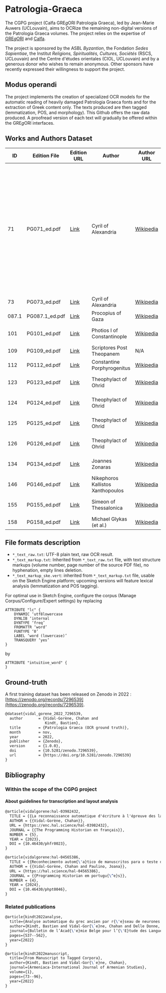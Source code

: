 # Patrologia-Graeca

The CGPG project (Calfa GRE*g*ORI Patrologia Graeca), led by Jean-Marie Auwers (UCLouvain), aims to OCRize the remaining non-digital versions of the Patrologia Graeca volumes. The project relies on the expertise of [GRE*g*ORI](https://www.gregoriproject.com) and [Calfa](https://calfa.fr).

The project is sponsored by the ASBL *Byzantion*, the Fondation *Sedes Sapientiae*, the Institut *Religions, Spiritualités, Cultures, Sociétés* (RSCS, UCLouvain) and the Centre d'études orientales (CIOL, UCLouvain) and by a generous donor who wishes to remain anonymous. Other sponsors have recently expressed their willingness to support the project.

## Modus operandi

The project implements the creation of specialized OCR models for the automatic reading of heavily damaged Patrologia Graeca fonts and for the extraction of Greek content only. The texts produced are then tagged (lemmatization, POS, and morphology). This Github offers the raw data produced. A proofread version of each text will gradually be offered within the GRE*g*ORI interfaces.

## Works and Authors Dataset

|ID   |Edition File  |Edition URL                                                      |Author                           |Author URL                                                                  |Author Date |Work Description                                                                                                                                                                                                                |Word Count|Raw Text |Markup TXT|SkE        |Analysis   |
|-----|--------------|-----------------------------------------------------------------|---------------------------------|----------------------------------------------------------------------------|------------|--------------------------------------------------------------------------------------------------------------------------------------------------------------------------------------------------------------------------------|----------|---------|----------|-----------|-----------|
|71   |PG071_ed.pdf  |[Link](https://books.google.be/books?id=worYAAAAMAAJ&redir_esc=y)|Cyril of Alexandria              |[Wikipedia](https://en.wikipedia.org/wiki/Cyril_of_Alexandria)              |4th-5th AD  |*Commentarius in Oseam prophetam, in Joelem prophetam, In Amos prophetam, In Abdiam prophetam, In Jonam prophetam, In Michæam prophetam, In Nahum prophetam, In Habacuc prophetam, In Sophoniam prophetam, In Aggæum prophetam.*|208423    |available|available |available  |forthcoming|
|73   |PG073_ed.pdf  |[Link](http://books.google.com/books?id=ywsNQz1fTewC)            |Cyril of Alexandria              |[Wikipedia](https://en.wikipedia.org/wiki/Cyril_of_Alexandria)              |4th-5th AD  |*In Joannis Evangelium*                                                                                                                                                                                                         |230336    |available|available |available  |forthcoming|
|087.1|PG087.1_ed.pdf|[Link](http://books.google.com/books?id=CMcUAAAAQAAJ)            |Procopius of Gaza                |[Wikipedia](https://en.wikipedia.org/wiki/Procopius_of_Gaza)                |5th-6th AD  |*Commentarii in OT*                                                                                                                                                                                                             |211763    |available|available |forthcoming|forthcoming|
|101  |PG101_ed.pdf  |[Link](http://books.google.com/books?id=VZfYAAAAMAAJ)            |Photios I of Constantinople      |[Wikipedia](https://en.wikipedia.org/wiki/Photios_I_of_Constantinople)      |9th AD      |*Amphilochiana, Commentarii in NT*                                                                                                                                                                                              |229437    |available|available |forthcoming|forthcoming|
|109  |PG109_ed.pdf  |[Link](http://books.google.com/books?id=Z0naYVT0w-EC)            |Scriptores Post Theopanem        |N/A                                                                         |∅           |*∅*                                                                                                                                                                                                                             |211898    |available|available |available  |forthcoming|
|112  |PG112_ed.pdf  |[Link](http://books.google.com/books?id=nyNKAAAAcAAJ)            |Constantine Porphyrogenitus      |[Wikipedia](https://en.wikipedia.org/wiki/Constantine_VII)                  |10th AD     |*De ceremoniis*                                                                                                                                                                                                                 |153718    |available|available |forthcoming|forthcoming|
|123  |PG123_ed.pdf  |[Link](http://books.google.com/books?id=-SFJAAAAcAAJ)            |Theophylact of Ohrid             |[Wikipedia](https://en.wikipedia.org/wiki/Theophylact_of_Ohrid)             |11th-12th AD|*Commentarii in NT*                                                                                                                                                                                                             |247369    |available|available |forthcoming|forthcoming|
|124  |PG124_ed.pdf  |[Link](http://books.google.com/books?id=AccUAAAAQAAJ)            |Theophylact of Ohrid             |[Wikipedia](https://en.wikipedia.org/wiki/Theophylact_of_Ohrid)             |11th-12th AD|*Commentarii in NT*                                                                                                                                                                                                             |263430    |available|available |forthcoming|forthcoming|
|125  |PG125_ed.pdf  |[Link](http://books.google.com/books?id=Z7_UAAAAMAAJ)            |Theophylact of Ohrid             |[Wikipedia](https://en.wikipedia.org/wiki/Theophylact_of_Ohrid)             |11th-12th AD|*Commentarii in NT*                                                                                                                                                                                                             |249703    |available|available |forthcoming|forthcoming|
|126  |PG126_ed.pdf  |[Link](http://books.google.com/books?id=eTYRAAAAYAAJ)            |Theophylact of Ohrid             |[Wikipedia](https://en.wikipedia.org/wiki/Theophylact_of_Ohrid)             |11th-12th AD|*Commentarii in NT; et alia opera*                                                                                                                                                                                              |229628    |available|available |forthcoming|forthcoming|
|134  |PG134_ed.pdf  |[Link](http://books.google.com/books?id=DrvUAAAAMAAJ)            |Joannes Zonaras                  |[Wikipedia](https://en.wikipedia.org/wiki/Joannes_Zonaras)                  |11th-12th AD|*Annales*                                                                                                                                                                                                                       |271191    |available|available |available  |forthcoming|
|146  |PG146_ed.pdf  |[Link](http://books.google.com/books?id=xCJKAAAAcAAJ)            |Nikephoros Kallistos Xanthopoulos|[Wikipedia](https://en.wikipedia.org/wiki/Nikephoros_Kallistos_Xanthopoulos)|13th-14th AD|*Ecclesiastica Historia*                                                                                                                                                                                                        |242816    |available|available |available  |forthcoming|
|155  |PG155_ed.pdf  |[Link](http://books.google.com/books?id=_McUAAAAQAAJ)            |Simeon of Thessalonica           |[Wikipedia](https://en.wikipedia.org/wiki/Symeon_of_Thessalonica)           |14th-15th AD|*Dialogus in Christo (et alia opera)*                                                                                                                                                                                           |204532    |available|available |available  |forthcoming|
|158  |PG158_ed.pdf  |[Link](http://books.google.com/books?id=hBIT95lCqEsC)            |Michael Glykas (et al.)          |[Wikipedia](https://en.wikipedia.org/wiki/Michael_Glykas)                   |12th AD     |*Annales (et alia)*                                                                                                                                                                                                             |195632    |available|available |available  |forthcoming|



## File formats description

- `*_text_raw.txt`: UTF-8 plain text, raw OCR result.
- `*_text_markup.txt`: Inherited from `*_text_raw.txt` file, with text structure markups (volume number, page number of the source PDF file), no hyphenation, empty lines deletion.
- `*_text_markup_ske.vert`: inherited from `*_text_markup.txt` file, usable on the Sketch Engine platform; upcoming versions will feature lexical analysis (lemmatization and POS tagging).

For optimal use in Sketch Engine, configure the corpus (Manage Corpus/Configure/Expert settings) by replacing
```
ATTRIBUTE "lc" {
    DYNAMIC ‘utf8lowercase
    DYNLIB ‘internal
    DYNTYPE ‘freq’
    FROMATTR ‘word’
    FUNTYPE ‘0’
    LABEL ‘word (lowercase)’
    TRANSQUERY ‘yes’
}
```
by
```
ATTRIBUTE "intuitive_word" {
}
```
## Ground-truth

A first training dataset has been released on Zenodo in 2022 : [https://zenodo.org/records/7296539](https://zenodo.org/records/7296539).

```latex
@dataset{vidal_gorene_2022_7296539,
  author       = {Vidal-Gorène, Chahan and
                  Kindt, Bastien},
  title        = {Patrologia Graeca (OCR ground truth)},
  month        = nov,
  year         = 2022,
  publisher    = {Zenodo},
  version      = {1.0.0},
  doi          = {10.5281/zenodo.7296539},
  url          = {https://doi.org/10.5281/zenodo.7296539}
}
```

## Bibliography

### Within the scope of the CGPG project

#### About guidelines for transcription and layout analysis

```latex
@article{vidalgorene:hal-03982432,
  TITLE = {{La reconnaissance automatique d'écriture à l'épreuve des langues peu dotées}},
  AUTHOR = {{Vidal-Gorène, Chahan}},
  URL = {https://enc.hal.science/hal-03982432},
  JOURNAL = {{The Programming Historian en français}},
  NUMBER = {5},
  YEAR = {2023},
  DOI = {10.46430/phfr0023},
}
```

```latex
@article{vidalgorene:hal-04565386,
  TITLE = {{Reconhecimento autom{\'a}tico de manuscritos para o teste de idiomas n{\~a}o latinos}},
  AUTHOR = {{Vidal-Gorène, Chahan and Paulino, Joana}},
  URL = {https://hal.science/hal-04565386},
  JOURNAL = {{Programming Historian em portugu{\^e}s}},
  NUMBER = {4},
  YEAR = {2024},
  DOI = {10.46430/phpt0046},
}
```

### Related publications

```latex
@article{kindt2022analyse,
  title={Analyse automatique du grec ancien par r{\'e}seau de neurones. {\'E}valuation sur le corpus De Thessalonica Capta},
  author={Kindt, Bastien and Vidal-Gor{\`e}ne, Chahan and Delle Donne, Saulo},
  journal={Bulletin de l’Acad{\'e}mie Belge pour l’{\'E}tude des Langues Anciennes et Orientales},
  pages={537--562},
  year={2022}
}
```

```latex
@article{kindt2022manuscript,
  title={From Manuscript to Tagged Corpora},
  author={Kindt, Bastien and Vidal-Gor{\`e}ne, Chahan},
  journal={Armeniaca-International Journal of Armenian Studies},
  volume={1},
  pages={73--96},
  year={2022}
}
```